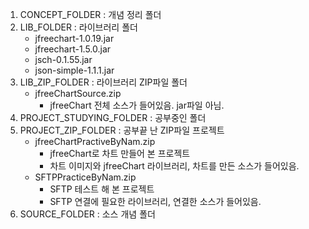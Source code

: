1. CONCEPT_FOLDER : 개념 정리 폴더
2. LIB_FOLDER : 라이브러리 폴더
    - jfreechart-1.0.19.jar
    - jfreechart-1.5.0.jar
    - jsch-0.1.55.jar
    - json-simple-1.1.1.jar
3. LIB_ZIP_FOLDER : 라이브러리 ZIP파일 폴더
    - jfreeChartSource.zip
        - jfreeChart 전체 소스가 들어있음. jar파일 아님.
4. PROJECT_STUDYING_FOLDER : 공부중인 폴더
5. PROJECT_ZIP_FOLDER : 공부끝 난 ZIP파일 프로젝트
    - jfreeChartPractiveByNam.zip
        - jfreeChart로 차트 만들어 본 프로젝트
        - 차트 이미지와 jfreeChart 라이브러리, 차트를 만든 소스가 들어있음.
    - SFTPPracticeByNam.zip
        - SFTP 테스트 해 본 프로젝트
        - SFTP 연결에 필요한 라이브러리, 연결한 소스가 들어있음.
6. SOURCE_FOLDER : 소스 개념 폴더
